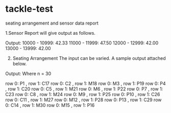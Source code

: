 # tackle-test
seating arrangement and sensor data report 

1.Sensor Report will give output as follows. 

Output: 
10000 - 10999: 42.33
11000 - 11999: 47.50
12000 - 12999: 42.00
13000 - 13999: 42.00


2. Seating Arrangement 
The input can be varied. A sample output attached below. 

Output: Where n = 30

row 0: P1 ,  row 1: C17
row 0: C2 ,  row 1: M18
row 0: M3 ,  row 1: P19
row 0: P4 ,  row 1: C20
row 0: C5 ,  row 1: M21
row 0: M6 ,  row 1: P22
row 0: P7 ,  row 1: C23
row 0: C8 ,  row 1: M24
row 0: M9 ,  row 1: P25
row 0: P10 ,  row 1: C26
row 0: C11 ,  row 1: M27
row 0: M12 ,  row 1: P28
row 0: P13 ,  row 1: C29
row 0: C14 ,  row 1: M30
row 0: M15 ,  row 1: P16
